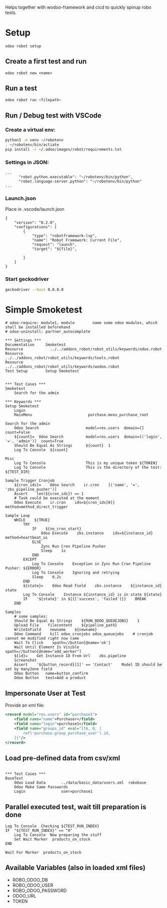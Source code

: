 Helps together with wodoo-framework and cicd to quickly spinup robo tests.

# Setup

```
odoo robot setup
```

## Create a first test and run

```
odoo robot new <name>
```

## Run a test

```bash
odoo robot run <filepath>

```

## Run / Debug test with VSCode

### Create a virtual env:

```bash
python3 -m venv ~/robotenv
. ~/robotenv/bin/actiate
pip install -r ~/.odoo/images/robot/requirements.txt
```

### Settings in JSON:

```
...
      "robot.python.executable": "~/robotenv/bin/python",
      "robot.language-server.python": "~/robotenv/bin/python"
...
```

### Launch.json

Place in .vscode/launch.json

```
{
    "version": "0.2.0",
    "configurations": [
        {
            "type": "robotframework-lsp",
            "name": "Robot Framework: Current File",
            "request": "launch",
            "target": "${file}",

        }
    ]
}
```

### Start geckodriver

```bash
geckodriver --host 0.0.0.0
```

# Simple Smoketest

```robotframework
# odoo-require: module1, module        name some odoo modules, which shall be installed beforehand
# odoo-uninstall: partner_autocomplete

*** Settings ***
Documentation     Smoketest
Resource            ../../addons_robot/robot_utils/keywords/odoo.robot
Resource            ../../addons_robot/robot_utils/keywords/tools.robot
Resource            ../../addons_robot/robot_utils/keywords/wodoo.robot
Test Setup        Setup Smoketest


*** Test Cases ***
Smoketest
    Search for the admin

*** Keywords ***
Setup Smoketest
    Login
    MainMenu                         purchase.menu_purchase_root

Search for the admin
    Odoo Search                     model=res.users  domain=[]  count=False
    ${count}=  Odoo Search          model=res.users  domain=[('login', '=', 'admin')]  count=True
    Should Be Equal As Strings      ${count}  1
    Log To Console  ${count}

Misc
    Log To Console                  This is my unique token ${TOKEN}
    Log To Console                  This is the directory of the test: ${TEST_DIR}

Sample Trigger Cronjob
    ${cron_ids}=    Odoo Search    ir.cron    [('name', '=', 'zbs_pipeline_pusher')]
    Assert    len(${cron_ids}) == 1
    # Task could be executed at the moment
    Odoo Execute    ir.cron    ids=${cron_ids[0]}    method=method_direct_trigger

Sample Loop
    WHILE    ${TRUE}
        TRY
            IF    ${no_cron_start}
                Odoo Execute    zbs.instance    ids=${instance_id}    method=heartbeat_ui
            ELSE
                Zync Run Cron Pipeline Pusher
                Sleep    1s
            END
        EXCEPT
            Log To Console    Exception in Zync Run Cron Pipeline Pusher: ${ERROR}
            Log To Console    Ignoring and retrying
            Sleep    0.2s
        END
        ${state}=    Odoo Read Field    zbs.instance    ${instance_id}    state
        Log To Console    Instance ${instance_id} is in state ${state}
        IF    '${state}' in ${{['success', 'failed']}}    BREAK
    END

Samples
    # some samples:
    Should Be Equal As Strings    ${RUN_ODOO_QUEUEJOBS}    1
    Upload File    filecontent    ${pipeline_path}
    WriteInField    newname    ${newname}
    Odoo Command    kill odoo_cronjobs odoo_queuejobs    # cronjob cannot me modified right now came
    Wait To Click    xpath=//button[@name='ok']
    Wait Until Element Is Visible    xpath=//button[@name="add_worker"]
    ${id}=    Get Instance ID From Url    zbs.pipeline
    Screenshot
    Assert    '${button_record}[1]' == 'Contact'    Model ID should be set by many2one field
    Odoo Button   name=button_confirm
    Odoo Button   text=Add a product

```

## Impersonate User at Test

Provide an xml file:

```xml
<record model="res.users" id="purchase1">
    <field name="name">Purchaser</field>
    <field name="login">purchase1</field>
    <field name="groups_id" eval="[[6, 0, [
        ref('purchase.group_purchase_user').id,
    ]]"/>
</record>

```

## Load pre-defined data from csv/xml

```robotframework

*** Test Cases ***
BaseTest
    Odoo Load Data       ../data/basic_data/users.xml  robobase
    Odoo Make Same Passwords
    Login                user=purchase1
```

## Parallel executed test, wait till preparation is done

```robotframework
Log To Console  Checking ${TEST_RUN_INDEX}
IF  "${TEST_RUN_INDEX}" == "0"
    Log To Console  Now preparing the stuff
    Set Wait Marker  products_on_stock
END

Wait For Marker  products_on_stock
```

## Available Variables (also in loaded xml files)

- ROBO_ODOO_DB
- ROBO_ODOO_USER
- ROBO_ODOO_PASSWORD
- ODOO_URL
- TOKEN
